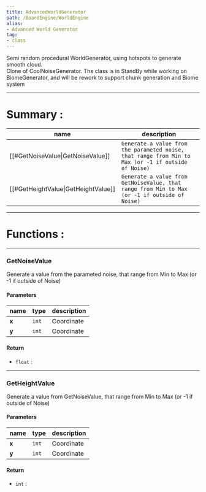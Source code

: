 ```yaml
---
title: AdvancedWorldGenerator
path: /BoardEngine/WorldEngine
alias: 
- Advanced World Generator
tag: 
- class
---
```

Semi random procedural WorldGenerator, using hotspots to generate smooth cloud.  
Clone of CoolNoiseGenerator. The class is in StandBy while working on BiomeGenerator, and will be
rework to support chunk generation and Biome system  

---
# Summary :
name|description
----|----
[[#GetNoiseValue\|GetNoiseValue]] | `Generate a value from the parameted noise, that range from Min to Max (or -1 if outside of Noise)`
[[#GetHeightValue\|GetHeightValue]] | `Generate a value from GetNoiseValue, that range from Min to Max (or -1 if outside of Noise)`

---
# Functions :

---
### GetNoiseValue
Generate a value from the parameted noise, that range from Min to Max (or -1 if outside of Noise)

#### Parameters
name|type|description
-----|-----|-----
**x**|`int`|Coordinate
**y**|`int`|Coordinate

#### Return
- `float` : 

---
### GetHeightValue
Generate a value from GetNoiseValue, that range from Min to Max (or -1 if outside of Noise)

#### Parameters
name|type|description
-----|-----|-----
**x**|`int`|Coordinate
**y**|`int`|Coordinate

#### Return
- `int` : 
